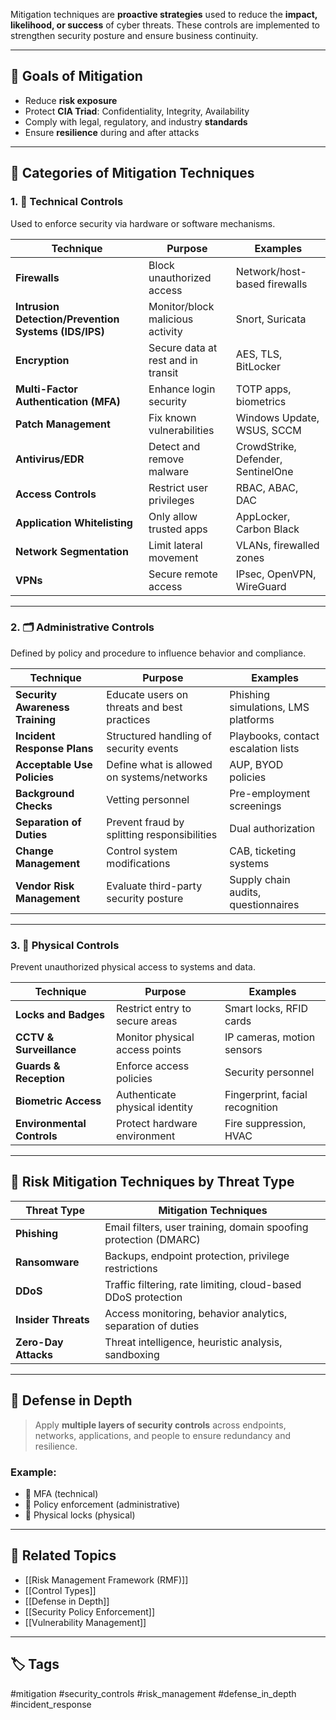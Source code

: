 Mitigation techniques are **proactive strategies** used to reduce the **impact, likelihood, or success** of cyber threats. These controls are implemented to strengthen security posture and ensure business continuity.

---

## 🎯 Goals of Mitigation

- Reduce **risk exposure**
- Protect **CIA Triad**: Confidentiality, Integrity, Availability
- Comply with legal, regulatory, and industry **standards**
- Ensure **resilience** during and after attacks

---

## 🧱 Categories of Mitigation Techniques

### 1. 🧰 **Technical Controls**
Used to enforce security via hardware or software mechanisms.

| Technique                     | Purpose                                      | Examples                            |
|------------------------------|----------------------------------------------|-------------------------------------|
| **Firewalls**                | Block unauthorized access                    | Network/host-based firewalls        |
| **Intrusion Detection/Prevention Systems (IDS/IPS)** | Monitor/block malicious activity     | Snort, Suricata                     |
| **Encryption**               | Secure data at rest and in transit           | AES, TLS, BitLocker                 |
| **Multi-Factor Authentication (MFA)** | Enhance login security               | TOTP apps, biometrics               |
| **Patch Management**         | Fix known vulnerabilities                    | Windows Update, WSUS, SCCM          |
| **Antivirus/EDR**            | Detect and remove malware                    | CrowdStrike, Defender, SentinelOne  |
| **Access Controls**          | Restrict user privileges                     | RBAC, ABAC, DAC                     |
| **Application Whitelisting** | Only allow trusted apps                      | AppLocker, Carbon Black             |
| **Network Segmentation**     | Limit lateral movement                       | VLANs, firewalled zones             |
| **VPNs**                     | Secure remote access                         | IPsec, OpenVPN, WireGuard           |

---

### 2. 🗂 **Administrative Controls**
Defined by policy and procedure to influence behavior and compliance.

| Technique                    | Purpose                                        | Examples                            |
|-----------------------------|------------------------------------------------|-------------------------------------|
| **Security Awareness Training** | Educate users on threats and best practices | Phishing simulations, LMS platforms |
| **Incident Response Plans** | Structured handling of security events         | Playbooks, contact escalation lists |
| **Acceptable Use Policies** | Define what is allowed on systems/networks     | AUP, BYOD policies                  |
| **Background Checks**       | Vetting personnel                              | Pre-employment screenings           |
| **Separation of Duties**    | Prevent fraud by splitting responsibilities    | Dual authorization                  |
| **Change Management**       | Control system modifications                   | CAB, ticketing systems              |
| **Vendor Risk Management**  | Evaluate third-party security posture          | Supply chain audits, questionnaires |

---

### 3. 🧍 **Physical Controls**
Prevent unauthorized physical access to systems and data.

| Technique              | Purpose                          | Examples                          |
|------------------------|----------------------------------|-----------------------------------|
| **Locks and Badges**   | Restrict entry to secure areas   | Smart locks, RFID cards           |
| **CCTV & Surveillance**| Monitor physical access points   | IP cameras, motion sensors        |
| **Guards & Reception** | Enforce access policies          | Security personnel                |
| **Biometric Access**   | Authenticate physical identity   | Fingerprint, facial recognition   |
| **Environmental Controls** | Protect hardware environment  | Fire suppression, HVAC            |

---

## 🔐 Risk Mitigation Techniques by Threat Type

| Threat Type       | Mitigation Techniques                                                 |
|-------------------|------------------------------------------------------------------------|
| **Phishing**       | Email filters, user training, domain spoofing protection (DMARC)     |
| **Ransomware**     | Backups, endpoint protection, privilege restrictions                  |
| **DDoS**           | Traffic filtering, rate limiting, cloud-based DDoS protection         |
| **Insider Threats**| Access monitoring, behavior analytics, separation of duties           |
| **Zero-Day Attacks**| Threat intelligence, heuristic analysis, sandboxing                  |

---

## 🧰 Defense in Depth

> Apply **multiple layers of security controls** across endpoints, networks, applications, and people to ensure redundancy and resilience.

### Example:
- 🔐 MFA (technical)
- 📜 Policy enforcement (administrative)
- 🧍 Physical locks (physical)

---

## 🧠 Related Topics

- [[Risk Management Framework (RMF)]]
- [[Control Types]]
- [[Defense in Depth]]
- [[Security Policy Enforcement]]
- [[Vulnerability Management]]

---

## 🏷 Tags

#mitigation #security_controls #risk_management #defense_in_depth #incident_response

